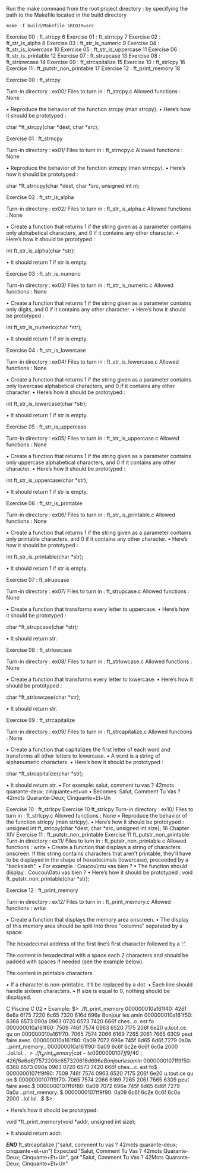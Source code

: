 Run the make command from the root project directory :
	by specifying the path to the Makefile located in the build directory

	make -f build/Makefile SRCDIR=src

Exercise 00 : ft_strcpy 6
Exercise 01 : ft_strncpy 7
Exercise 02 : ft_str_is_alpha 8
Exercise 03 : ft_str_is_numeric 9
Exercise 04 : ft_str_is_lowercase 10
Exercise 05 : ft_str_is_uppercase 11
Exercise 06 : ft_str_is_printable 12
Exercise 07 : ft_strupcase 13
Exercise 08 : ft_strlowcase 14
Exercise 09 : ft_strcapitalize 15
Exercise 10 : ft_strlcpy 16
Exercise 11 : ft_putstr_non_printable 17
Exercise 12 : ft_print_memory 18

Exercise 00 : ft_strcpy

Turn-in directory : ex00/
Files to turn in : ft_strcpy.c
Allowed functions : None


• Reproduce the behavior of the function strcpy (man strcpy).
• Here’s how it should be prototyped :

char *ft_strcpy(char *dest, char *src);


Exercise 01 : ft_strncpy

Turn-in directory : ex01/
Files to turn in : ft_strncpy.c
Allowed functions : None

• Reproduce the behavior of the function strncpy (man strncpy).
• Here’s how it should be prototyped :

char *ft_strncpy(char *dest, char *src, unsigned int n);


Exercise 02 : ft_str_is_alpha

Turn-in directory : ex02/
Files to turn in : ft_str_is_alpha.c
Allowed functions : None

• Create a function that returns 1 if the string given as a parameter contains only
alphabetical characters, and 0 if it contains any other character.
• Here’s how it should be prototyped :

int ft_str_is_alpha(char *str);

• It should return 1 if str is empty.


Exercise 03 : ft_str_is_numeric

Turn-in directory : ex03/
Files to turn in : ft_str_is_numeric.c
Allowed functions : None

• Create a function that returns 1 if the string given as a parameter contains only
digits, and 0 if it contains any other character.
• Here’s how it should be prototyped :

int ft_str_is_numeric(char *str);

• It should return 1 if str is empty.


Exercise 04 : ft_str_is_lowercase

Turn-in directory : ex04/
Files to turn in : ft_str_is_lowercase.c
Allowed functions : None

• Create a function that returns 1 if the string given as a parameter contains only
lowercase alphabetical characters, and 0 if it contains any other character.
• Here’s how it should be prototyped :

int ft_str_is_lowercase(char *str);

• It should return 1 if str is empty.


Exercise 05 : ft_str_is_uppercase

Turn-in directory : ex05/
Files to turn in : ft_str_is_uppercase.c
Allowed functions : None

• Create a function that returns 1 if the string given as a parameter contains only
uppercase alphabetical characters, and 0 if it contains any other character.
• Here’s how it should be prototyped :

int ft_str_is_uppercase(char *str);

• It should return 1 if str is empty.


Exercise 06 : ft_str_is_printable

Turn-in directory : ex06/
Files to turn in : ft_str_is_printable.c
Allowed functions : None

• Create a function that returns 1 if the string given as a parameter contains only
printable characters, and 0 if it contains any other character.
• Here’s how it should be prototyped :

int ft_str_is_printable(char *str);

• It should return 1 if str is empty.


Exercise 07 : ft_strupcase

Turn-in directory : ex07/
Files to turn in : ft_strupcase.c
Allowed functions : None

• Create a function that transforms every letter to uppercase.
• Here’s how it should be prototyped :

char *ft_strupcase(char *str);

• It should return str.


Exercise 08 : ft_strlowcase

Turn-in directory : ex08/
Files to turn in : ft_strlowcase.c
Allowed functions : None

• Create a function that transforms every letter to lowercase.
• Here’s how it should be prototyped :

char *ft_strlowcase(char *str);

• It should return str.


Exercise 09 : ft_strcapitalize

Turn-in directory : ex09/
Files to turn in : ft_strcapitalize.c
Allowed functions : None

• Create a function that capitalizes the first letter of each word and transforms all
other letters to lowercase.
• A word is a string of alphanumeric characters.
• Here’s how it should be prototyped :

char *ft_strcapitalize(char *str);

• It should return str.
• For example:
salut, comment tu vas ? 42mots quarante-deux; cinquante+et+un
• Becomes:
Salut, Comment Tu Vas ? 42mots Quarante-Deux; Cinquante+Et+Un


Exercise 10 : ft_strlcpy
Exercise 10
ft_strlcpy
Turn-in directory : ex10/
Files to turn in : ft_strlcpy.c
Allowed functions : None
• Reproduce the behavior of the function strlcpy (man strlcpy).
• Here’s how it should be prototyped :
unsigned int ft_strlcpy(char *dest, char *src, unsigned int size);
16
Chapter XIV
Exercise 11 :
ft_putstr_non_printable
Exercise 11
ft_putstr_non_printable
Turn-in directory : ex11/
Files to turn in : ft_putstr_non_printable.c
Allowed functions : write
• Create a function that displays a string of characters onscreen. If this string contains
characters that aren’t printable, they’ll have to be displayed in the shape of
hexadecimals (lowercase), preceeded by a "backslash".
• For example :
Coucou\ntu vas bien ?
• The function should display :
Coucou\0atu vas bien ?
• Here’s how it should be prototyped :
void ft_putstr_non_printable(char *str);


Exercise 12 : ft_print_memory

Turn-in directory : ex12/
Files to turn in : ft_print_memory.c
Allowed functions : write

• Create a function that displays the memory area onscreen.
• The display of this memory area should be split into three "columns" separated by
a space:

  The hexadecimal address of the first line’s first character followed by a ’:’.

  The content in hexadecimal with a space each 2 characters and should be
padded with spaces if needed (see the example below).

  The content in printable characters.

• If a character is non-printable, it’ll be replaced by a dot.
• Each line should handle sixteen characters.
• If size is equal to 0, nothing should be displayed.

C Piscine C 02
• Example:
$> ./ft_print_memory
000000010a161f40: 426f 6e6a 6f75 7220 6c65 7320 616d 696e Bonjour les amin
000000010a161f50: 6368 6573 090a 0963 0720 6573 7420 666f ches...c. est fo
000000010a161f60: 7509 746f 7574 0963 6520 7175 206f 6e20 u.tout.ce qu on
000000010a161f70: 7065 7574 2066 6169 7265 2061 7665 6309 peut faire avec.
000000010a161f80: 0a09 7072 696e 745f 6d65 6d6f 7279 0a0a ..print_memory..
000000010a161f90: 0a09 6c6f 6c2e 6c6f 6c0a 2000 ..lol.lol. .
$> ./ft_print_memory | cat -te
0000000107ff9f40: 426f 6e6a 6f75 7220 6c65 7320 616d 696e Bonjour les amin$
0000000107ff9f50: 6368 6573 090a 0963 0720 6573 7420 666f ches...c. est fo$
0000000107ff9f60: 7509 746f 7574 0963 6520 7175 206f 6e20 u.tout.ce qu on $
0000000107ff9f70: 7065 7574 2066 6169 7265 2061 7665 6309 peut faire avec.$
0000000107ff9f80: 0a09 7072 696e 745f 6d65 6d6f 7279 0a0a ..print_memory..$
0000000107ff9f90: 0a09 6c6f 6c2e 6c6f 6c0a 2000 ..lol.lol. .$
$>

• Here’s how it should be prototyped:

void *ft_print_memory(void *addr, unsigned int size);

• It should return addr.

***END***
ft_strcapitalize
("salut, comment tu vas ? 42mots quarante-deux; cinquante+et+un")
Expected
"Salut, Comment Tu Vas ? 42mots Quarante-Deux; Cinquante+Et+Un",
got
"Salut, Comment Tu Vas ? 42Mots Quarante-Deux; Cinquante+Et+Un"
